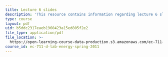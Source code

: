 ```yaml
---
title: Lecture 6 slides
description: 'This resource contains information regarding lecture 6 slides. '
type: course
layout: pdf
uid: b5ddc2317eaeb1960423a15ed805f2e2
file_type: application/pdf
file_location: >-
  https://open-learning-course-data-production.s3.amazonaws.com/ec-711-d-lab-energy-spring-2011/b5ddc2317eaeb1960423a15ed805f2e2_MITEC_711S11_lec06.pdf
course_id: ec-711-d-lab-energy-spring-2011
---
```

